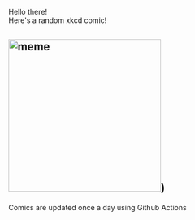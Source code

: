 Hello there! <br>Here's a random xkcd comic!<br>
## <img src="https://imgs.xkcd.com/comics/party.png" alt="meme" width="300"/>)<br>
Comics are updated once a day using Github Actions